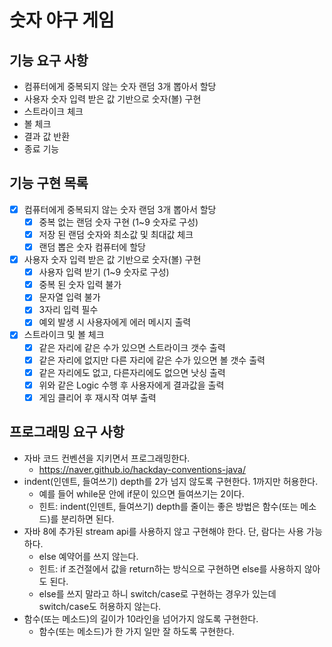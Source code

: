 # 숫자 야구 게임
## 기능 요구 사항
- 컴퓨터에게 중복되지 않는 숫자 랜덤 3개 뽑아서 할당
- 사용자 숫자 입력 받은 값 기반으로 숫자(볼) 구현
- 스트라이크 체크
- 볼 체크
- 결과 값 반환
- 종료 기능

## 기능 구현 목록
- [x] 컴퓨터에게 중복되지 않는 숫자 랜덤 3개 뽑아서 할당
    - [x] 중복 없는 랜덤 숫자 구현 (1~9 숫자로 구성)
    - [x] 저장 된 랜덤 숫자와 최소값 및 최대값 체크
    - [x] 랜덤 뽑은 숫자 컴퓨터에 할당

- [x] 사용자 숫자 입력 받은 값 기반으로 숫자(볼) 구현
    - [x] 사용자 입력 받기 (1~9 숫자로 구성)
    - [x] 중복 된 숫자 입력 불가
    - [x] 문자열 입력 불가
    - [x] 3자리 입력 필수
    - [x] 예외 발생 시 사용자에게 에러 메시지 출력
    
- [x] 스트라이크 및 볼 체크
    - [x] 같은 자리에 같은 수가 있으면 스트라이크 갯수 출력 
    - [x] 같은 자리에 없지만 다른 자리에 같은 수가 있으면 볼 갯수 출력
    - [x] 같은 자리에도 없고, 다른자리에도 없으면 낫싱 출력
    - [X] 위와 같은 Logic 수행 후 사용자에게 결과값을 출력
    - [X] 게임 클리어 후 재시작 여부 출력
    
## 프로그래밍 요구 사항
* 자바 코드 컨벤션을 지키면서 프로그래밍한다. 
    * https://naver.github.io/hackday-conventions-java/
* indent(인덴트, 들여쓰기) depth를 2가 넘지 않도록 구현한다. 1까지만 허용한다.
    * 예를 들어 while문 안에 if문이 있으면 들여쓰기는 2이다.
    * 힌트: indent(인덴트, 들여쓰기) depth를 줄이는 좋은 방법은 함수(또는 메소드)를 분리하면 된다.
* 자바 8에 추가된 stream api를 사용하지 않고 구현해야 한다. 단, 람다는 사용 가능하다. 
    * else 예약어를 쓰지 않는다.
    * 힌트: if 조건절에서 값을 return하는 방식으로 구현하면 else를 사용하지 않아도 된다.
    * else를 쓰지 말라고 하니 switch/case로 구현하는 경우가 있는데 switch/case도 허용하지 않는다. 
* 함수(또는 메소드)의 길이가 10라인을 넘어가지 않도록 구현한다.
    * 함수(또는 메소드)가 한 가지 일만 잘 하도록 구현한다.
